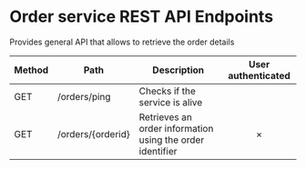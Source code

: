 # Order service REST API Endpoints

Provides general API that allows to retrieve the order details

Method | Path | Description | User authenticated
------------- | ------------------------- | ------------- |:-------------:|
GET | /orders/ping | Checks if the service is alive |
GET | /orders/{orderid} | Retrieves an order information using the order identifier | × |